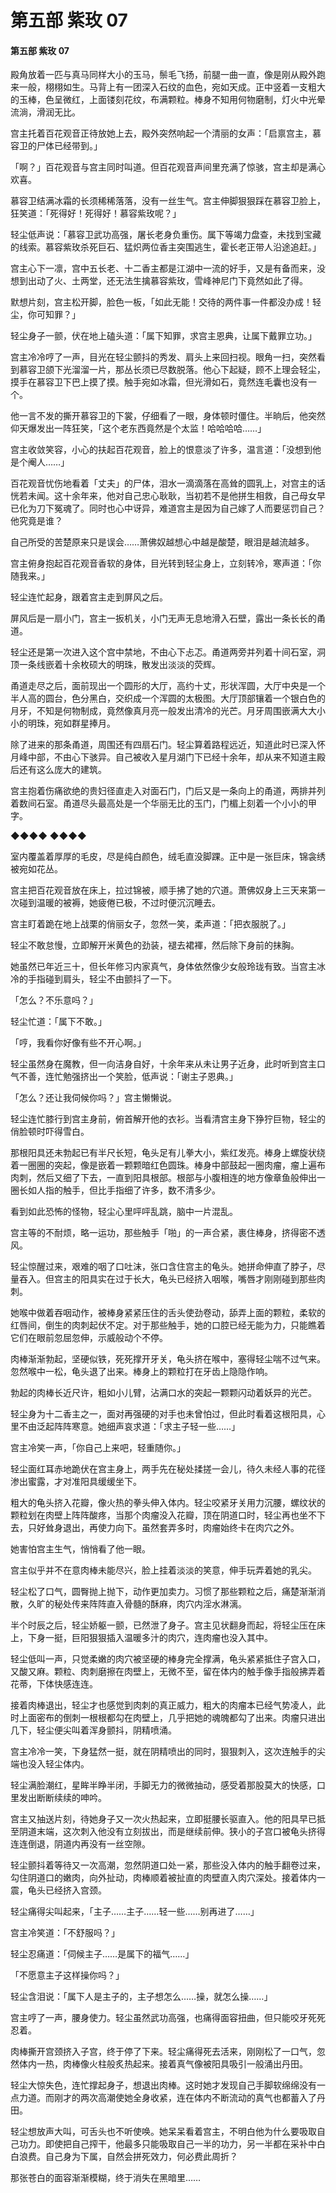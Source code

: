 # 第五部 紫玫 07

#### 第五部 紫玫 07

殿角放着一匹与真马同样大小的玉马，鬃毛飞扬，前腿一曲一直，像是刚从殿外跑来一般，栩栩如生。马背上有一团深入石纹的血色，宛如天成。正中竖着一支粗大的玉棒，色呈微红，上面镂刻花纹，布满颗粒。棒身不知用何物磨制，灯火中光晕流淌，滑润无比。

宫主托着百花观音正待放她上去，殿外突然响起一个清丽的女声：「启禀宫主，慕容卫的尸体已经带到。」

「啊？」百花观音与宫主同时叫道。但百花观音声间里充满了惊骇，宫主却是满心欢喜。

慕容卫结满冰霜的长须稀稀落落，没有一丝生气。宫主伸脚狠狠踩在慕容卫脸上，狂笑道：「死得好！死得好！慕容紫玫呢？」

轻尘低声说：「慕容卫武功高强，屠长老身负重伤。属下等竭力盘查，未找到宝藏的线索。慕容紫玫杀死巨石、猛炽两位香主突围逃生，霍长老正带人沿途追赶。」

宫主心下一凛，宫中五长老、十二香主都是江湖中一流的好手，又是有备而来，没想到出动了火、土两堂，还无法生擒慕容紫玫，雪峰神尼门下竟然如此了得。

默想片刻，宫主松开脚，脸色一板，「如此无能！交待的两件事一件都没办成！轻尘，你可知罪？」

轻尘身子一颤，伏在地上磕头道：「属下知罪，求宫主恩典，让属下戴罪立功。」

宫主冷冷哼了一声，目光在轻尘颤抖的秀发、肩头上来回扫视。眼角一扫，突然看到慕容卫颌下光溜溜一片，那丛长须已尽数脱落。他心下起疑，顾不上理会轻尘，摸手在慕容卫下巴上摸了摸。触手宛如冰霜，但光滑如石，竟然连毛囊也没有一个。

他一言不发的撕开慕容卫的下裳，仔细看了一眼，身体顿时僵住。半晌后，他突然仰天爆发出一阵狂笑，「这个老东西竟然是个太监！哈哈哈哈……」

宫主收敛笑容，小心的扶起百花观音，脸上的恨意淡了许多，温言道：「没想到他是个阉人……」

百花观音忧伤地看着「丈夫」的尸体，泪水一滴滴落在高耸的圆乳上，对宫主的话恍若未闻。这十余年来，他对自己忠心耿耿，当初若不是他拼生相救，自己母女早已化为刀下冤魂了。同时也心中讶异，难道宫主是因为自己嫁了人而要惩罚自己？他究竟是谁？

自己所受的苦楚原来只是误会……萧佛奴越想心中越是酸楚，眼泪是越流越多。

宫主俯身抱起百花观音香软的身体，目光转到轻尘身上，立刻转冷，寒声道：「你随我来。」

轻尘连忙起身，跟着宫主走到屏风之后。

屏风后是一扇小门，宫主一扳机关，小门无声无息地滑入石壁，露出一条长长的甬道。

轻尘还是第一次进入这个宫中禁地，不由心下忐忑。甬道两旁并列着十间石室，洞顶一条线嵌着十余枚硕大的明珠，散发出淡淡的荧辉。

甬道走尽之后，面前现出一个圆形的大厅，高约十丈，形状浑圆，大厅中央是一个半人高的圆台，色分黑白，交织成一个浑圆的太极图。大厅顶部镶着一个银白色的月牙，不知是何物制成，竟然像真月亮一般发出清冷的光芒。月牙周围嵌满大大小小的明珠，宛如群星捧月。

除了进来的那条甬道，周围还有四扇石门。轻尘算着路程远近，知道此时已深入怀月峰中部，不由心下骇异。自己被收入星月湖门下已经十余年，却从来不知道主殿后还有这么庞大的建筑。

宫主抱着伤痛欲绝的贵妇径直走入对面石门，门后又是一条向上的甬道，两排并列着数间石室。甬道尽头最高处是一个华丽无比的玉门，门楣上刻着一个小小的甲字。

◆◆◆◆ ◆◆◆◆

室内覆盖着厚厚的毛皮，尽是纯白颜色，绒毛直没脚踝。正中是一张巨床，锦衾绣被宛如花丛。

宫主把百花观音放在床上，拉过锦被，顺手拂了她的穴道。萧佛奴身上三天来第一次碰到温暖的被褥，她疲倦已极，不过时便沉沉睡去。

宫主盯着跪在地上战栗的俏丽女子，忽然一笑，柔声道：「把衣服脱了。」

轻尘不敢怠慢，立即解开米黄色的劲装，褪去裙褌，然后除下身前的抹胸。

她虽然已年近三十，但长年修习内家真气，身体依然像少女般玲珑有致。当宫主冰冷的手指碰到肩头，轻尘不由颤抖了一下。

「怎么？不乐意吗？」

轻尘忙道：「属下不敢。」

「哼，我看你好像有些不开心啊。」

轻尘虽然身在魔教，但一向洁身自好，十余年来从未让男子近身，此时听到宫主口气不善，连忙勉强挤出一个笑脸，低声说：「谢主子恩典。」

「怎么？还让我伺候你吗？」宫主懒懒说。

轻尘连忙膝行到宫主身前，俯首解开他的衣衫。当看清宫主身下狰狞巨物，轻尘的俏脸顿时吓得雪白。

那根阳具还未勃起已有半尺长短，龟头足有儿拳大小，紫红发亮。棒身上螺旋状绕着一圈圈的突起，像是嵌着一颗颗暗红色圆珠。棒身中部鼓起一圈肉瘤，瘤上遍布肉刺，然后又细了下去，一直到阳具根部。根部与小腹相连的地方像章鱼般伸出一圈长如人指的触手，但比手指细了许多，数不清多少。

看到如此恐怖的怪物，轻尘心里呯呯乱跳，脑中一片混乱。

宫主等的不耐烦，略一运功，那些触手「啪」的一声合紧，裹住棒身，挤得密不透风。

轻尘惊醒过来，艰难的咽了口吐沫，张口含住宫主的龟头。她拼命伸直了脖子，尽量吞入。但宫主的阳具实在过于长大，龟头已经挤入咽喉，嘴唇才刚刚碰到那些肉刺。

她喉中做着吞咽动作，被棒身紧紧压住的舌头使劲卷动，舔弄上面的颗粒，柔软的红唇间，倒生的肉刺起伏不定。对于那些触手，她的口腔已经无能为力，只能瞧着它们在眼前忽屈忽伸，示威般动个不停。

肉棒渐渐勃起，坚硬似铁，死死撑开牙关，龟头挤在喉中，塞得轻尘喘不过气来。忽然喉中一松，龟头退了出来。棒身上的颗粒打在牙齿上隐隐作响。

勃起的肉棒长近尺许，粗如小儿臂，沾满口水的突起一颗颗闪动着妖异的光芒。

轻尘身为十二香主之一，面对再强硬的对手也未曾怕过，但此时看着这根阳具，心里不由泛起阵阵寒意。她细声哀求道：「求主子轻一些……」

宫主冷笑一声，「你自己上来吧，轻重随你。」

轻尘面红耳赤地跪伏在宫主身上，两手先在秘处揉搓一会儿，待久未经人事的花径渗出蜜露，才对准阳具缓缓坐下。

粗大的龟头挤入花瓣，像火热的拳头伸入体内。轻尘咬紧牙关用力沉腰，螺纹状的颗粒划在肉壁上阵阵酸疼，当那个肉瘤没入花瓣，顶在阴道口时，轻尘再也坐不下去，只好耸身退出，再使力向下。虽然套弄多时，肉瘤始终卡在肉穴之外。

她害怕宫主生气，悄悄看了他一眼。

宫主似乎并不在意肉棒未能尽兴，脸上挂着淡淡的笑意，伸手玩弄着她的乳尖。

轻尘松了口气，圆臀抛上抛下，动作更加卖力。习惯了那些颗粒之后，痛楚渐渐消散，久旷的秘处传来阵阵直入骨髓的酥麻，肉穴内淫水淋漓。

半个时辰之后，轻尘娇躯一颤，已然泄了身子。宫主见状翻身而起，将轻尘压在床上，下身一挺，巨阳狠狠插入温暖多汁的肉穴，连肉瘤也没入其中。

轻尘低叫一声，只觉柔嫩的肉穴被坚硬的棒身完全撑满，龟头紧紧抵住子宫入口，又酸又麻。颗粒、肉刺磨擦在肉壁上，无微不至，留在体内的触手像手指般拂弄着花蒂，下体快感连连。

接着肉棒退出，轻尘才也感觉到肉刺的真正威力，粗大的肉瘤本已经气势凌人，此时上面密布的倒刺一根根都勾在肉壁上，几乎把她的魂魄都勾了出来。肉瘤只进出几下，轻尘便尖叫着浑身颤抖，阴精喷涌。

宫主冷冷一笑，下身猛然一挺，就在阴精喷出的同时，狠狠刺入，这次连触手的尖端也没入轻尘体内。

轻尘满脸潮红，星眸半睁半闭，手脚无力的微微抽动，感受着那股莫大的快感，口里发出断断续续的呻吟。

宫主又抽送片刻，待她身子又一次火热起来，立即挺腰长驱直入。他的阳具早已抵至阴道末端，这次刺入他没有立刻拔出，而是继续前伸。狭小的子宫口被龟头挤得连连倒退，阴道内再没有一丝空隙。

轻尘颤抖着等待又一次高潮，忽然阴道口处一紧，那些没入体内的触手翻卷过来，勾住阴道口的嫩肉，向外扯动，肉棒顺着被扯直的肉壁直入肉穴深处。接着体内一震，龟头已经挤入宫颈。

轻尘痛得尖叫起来，「主子……主子……轻一些……别再进了……」

宫主冷笑道：「不舒服吗？」

轻尘忍痛道：「伺候主子……是属下的福气……」

「不愿意主子这样操你吗？」

轻尘含泪说：「属下人是主子的，主子想怎么……操，就怎么操……」

宫主哼了一声，腰身使力。轻尘虽然武功高强，也痛得面容扭曲，但只能咬牙死死忍着。

肉棒撕开宫颈挤入子宫，终于停了下来。轻尘痛得死去活来，刚刚松了一口气，忽然体内一热，肉棒像火柱般炙热起来。接着真气像被阳具吸引一般涌出丹田。

轻尘大惊失色，连忙撑起身子，想退出肉棒。这时她才发现自己手脚软绵绵没有一点力道。而刚才的两次高潮使她全身收紧，连在体内不断流动的真气也都蓄入了丹田。

轻尘想放声大叫，可舌头也不听使唤。她呆呆看着宫主，不明白他为什么要吸取自己功力。即使把自己搾干，他最多只能吸取自己一半的功力，另一半都在采补中白白浪费。自己身为下属，自然会拼死效力，何必费此周折？

那张苍白的面容渐渐模糊，终于消失在黑暗里……

